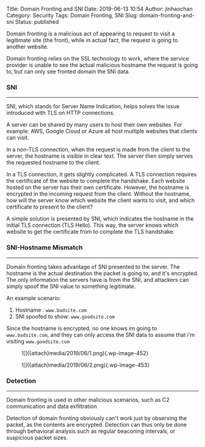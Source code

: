 Title: Domain Fronting and SNI
Date: 2019-06-13 10:54
Author: jinhaochan
Category: Security
Tags: Domain Fronting, SNI
Slug: domain-fronting-and-sni
Status: published

<!-- wp:paragraph -->

Domain fronting is a malicious act of appearing to request to visit a legitimate site (the front), while in actual fact, the request is going to another website.

<!-- /wp:paragraph -->

<!-- wp:paragraph -->

Domain fronting relies on the SSL technology to work, where the service provider is unable to see the actual malicious hostname the request is going to, but can only see fronted domain the SNI data.

<!-- /wp:paragraph -->

<!-- wp:heading {"level":3} -->

### SNI

<!-- /wp:heading -->

<!-- wp:separator -->

------------------------------------------------------------------------

<!-- /wp:separator -->

</p>
<!-- wp:paragraph -->

SNI, which stands for Server Name Indication, helps solves the issue introduced with TLS on HTTP connections.

<!-- /wp:paragraph -->

<!-- wp:paragraph -->

A server can be shared by many users to host their own websites. For example: AWS, Google Cloud or Azure all host multiple websites that clients can visit.

<!-- /wp:paragraph -->

<!-- wp:paragraph -->

In a non-TLS connection, when the request is made from the client to the server, the hostname is visible in clear text. The server then simply serves the requested hostname to the client.

<!-- /wp:paragraph -->

<!-- wp:paragraph -->

In a TLS connection, it gets slightly complicated. A TLS connection requires the certificate of the website to complete the handshake. Each website hosted on the server has their own certificate. However, the hostname is encrypted in the incoming request from the client. Without the hostname, how will the server know which website the client wants to visit, and which certificate to present to the client?

<!-- /wp:paragraph -->

<!-- wp:paragraph -->

A simple solution is presented by SNI, which indicates the hostname in the initial TLS connection (TLS Hello). This way, the server knows which website to get the certificate from to complete the TLS handshake.

<!-- /wp:paragraph -->

<!-- wp:heading {"level":3} -->

### SNI-Hostname Mismatch

<!-- /wp:heading -->

<!-- wp:separator -->

------------------------------------------------------------------------

<!-- /wp:separator -->

</p>
<!-- wp:paragraph -->

Domain fronting takes advantage of SNI presented to the server. The hostname is the actual destination the packet is going to, and it's encrypted. The only information the servers have is from the SNI, and attackers can simply spoof the SNI value to something legitimate.

<!-- /wp:paragraph -->

<!-- wp:paragraph -->

An example scenario:

<!-- /wp:paragraph -->

<!-- wp:list {"ordered":true} -->

1.  Hostname : `www.badsite.com`
2.  SNI spoofed to show: `www.goodsite.com`

<!-- /wp:list -->

<!-- wp:paragraph -->

Since the hostname is encrypted, no one knows im going to `www.badsite.com`, and they can only access the SNI data to assume that i'm visiting `www.goodsite.com`

<!-- /wp:paragraph -->

<!-- wp:image {"id":452} -->

<figure class="wp-block-image">
![]({attach}media/2019/06/1.png){.wp-image-452}

</figure>
<!-- /wp:image -->

<!-- wp:image {"id":453} -->

<figure class="wp-block-image">
![]({attach}media/2019/06/2.png){.wp-image-453}

</figure>
<!-- /wp:image -->

<!-- wp:heading {"level":3} -->

### Detection

<!-- /wp:heading -->

<!-- wp:separator -->

------------------------------------------------------------------------

<!-- /wp:separator -->

</p>
<!-- wp:paragraph -->

Domain fronting is used in other malicious scenarios, such as C2 communication and data exfiltration

<!-- /wp:paragraph -->

<!-- wp:paragraph -->

Detection of domain fronting obviously can't work just by observing the packet, as the contents are encrypted. Detection can thus only be done through behavioral analysis such as regular beaconing intervals, or suspicious packet sizes.

<!-- /wp:paragraph -->
